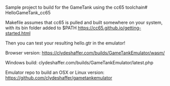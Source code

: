 Sample project to build for the GameTank using the cc65 toolchain# HelloGameTank_cc65

Makefile assumes that cc65 is pulled and built somewhere on your system, with its bin folder added to $PATH
https://cc65.github.io/getting-started.html


Then you can test your resulting hello.gtr in the emulator!

Browser version: https://clydeshaffer.com/builds/GameTankEmulator/wasm/

Windows build: clydeshaffer.com/builds/GameTankEmulator/latest.php

Emulator repo to build an OSX or Linux version: https://github.com/clydeshaffer/gametankemulator
